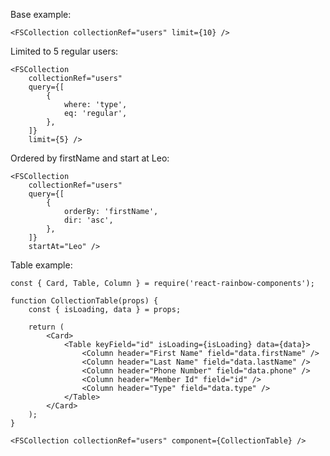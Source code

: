 Base example:

    <FSCollection collectionRef="users" limit={10} />

Limited to 5 regular users:

    <FSCollection
        collectionRef="users"
        query={[
            {
                where: 'type',
                eq: 'regular',
            },
        ]}
        limit={5} />

Ordered by firstName and start at Leo:

    <FSCollection
        collectionRef="users"
        query={[
            {
                orderBy: 'firstName',
                dir: 'asc',
            },
        ]}
        startAt="Leo" />

Table example:

    const { Card, Table, Column } = require('react-rainbow-components');

    function CollectionTable(props) {
        const { isLoading, data } = props;

        return (
            <Card>
                <Table keyField="id" isLoading={isLoading} data={data}>
                    <Column header="First Name" field="data.firstName" />
                    <Column header="Last Name" field="data.lastName" />
                    <Column header="Phone Number" field="data.phone" />
                    <Column header="Member Id" field="id" />
                    <Column header="Type" field="data.type" />
                </Table>
            </Card>
        );
    }

    <FSCollection collectionRef="users" component={CollectionTable} />
